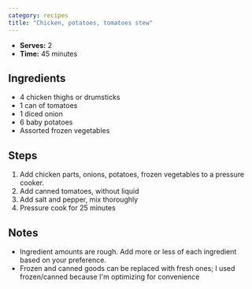 ```yaml
---
category: recipes
title: "Chicken, potatoes, tomatoes stew"
---
```


- **Serves:** 2
- **Time:** 45 minutes

## Ingredients

- 4 chicken thighs or drumsticks
- 1 can of tomatoes
- 1 diced onion
- 6 baby potatoes
- Assorted frozen vegetables

## Steps

1. Add chicken parts, onions, potatoes, frozen vegetables to a pressure cooker.
2. Add canned tomatoes, without liquid
3. Add salt and pepper, mix thoroughly
4. Pressure cook for 25 minutes

## Notes

- Ingredient amounts are rough. Add more or less of each ingredient based
  on your preference.
- Frozen and canned goods can be replaced with fresh ones; I used
  frozen/canned because I'm optimizing for convenience
